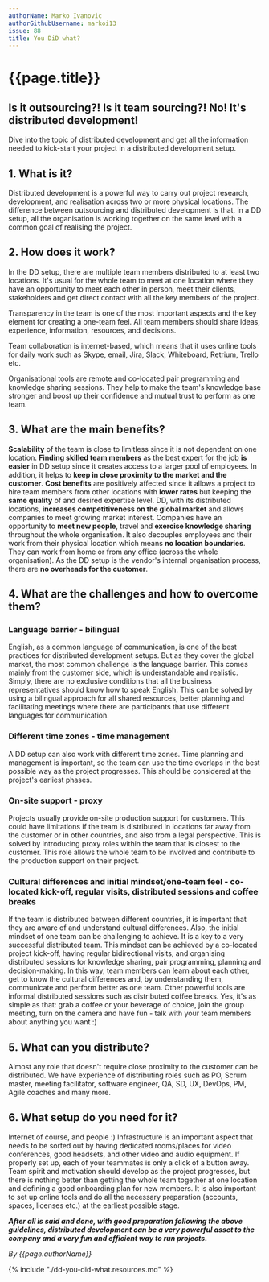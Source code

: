 ```yaml
---
authorName: Marko Ivanovic
authorGithubUsername: markoi13
issue: 88
title: You DiD what?
---
```


# {{page.title}}

## Is it outsourcing?! Is it team sourcing?! No! It's distributed development!

Dive into the topic of distributed development and get all the information needed to kick-start your project in a distributed development setup.

## 1. What is it?
Distributed development is a powerful way to carry out project research, development, and realisation across two or more physical locations. The difference between outsourcing and distributed development is that, in a DD setup, all the organisation is working together on the same level with a common goal of realising the project.

## 2. How does it work?
In the DD setup, there are multiple team members distributed to at least two locations. It's usual for the whole team to meet at one location where they have an opportunity to meet each other in person, meet their clients, stakeholders and get direct contact with all the key members of the project.

Transparency in the team is one of the most important aspects and the key element for creating a one-team feel. All team members should share ideas, experience, information, resources, and decisions.

Team collaboration is internet-based, which means that it uses online tools for daily work such as Skype, email, Jira, Slack, Whiteboard, Retrium, Trello etc.

Organisational tools are remote and co-located pair programming and knowledge sharing sessions. They help to make the team's knowledge base stronger and boost up their confidence and mutual trust to perform as one team.

## 3. What are the main benefits?
**Scalability** of the team is close to limitless since it is not dependent on one location. **Finding skilled team members** as the best expert for the job **is easier** in DD setup since it creates access to a larger pool of employees. In addition, it helps to **keep in close proximity to the market and the customer**. **Cost benefits** are positively affected since it allows a project to hire team members from other locations with **lower rates** but keeping the **same quality** of and desired expertise level.
DD, with its distributed locations, **increases competitiveness on the global market** and allows companies to meet growing market interest. Companies have an opportunity to **meet new people**, travel and **exercise knowledge sharing** throughout the whole organisation.
It also decouples employees and their work from their physical location which means **no location boundaries**. They can work from home or from any office (across the whole organisation).
As the DD setup is the vendor's internal organisation process, there are **no overheads for the customer**.

## 4. What are the challenges and how to overcome them?
### Language barrier - bilingual
English, as a common language of communication, is one of the best practices for distributed development setups. But as they cover the global market, the most common challenge is the language barrier. This comes mainly from the customer side, which is understandable and realistic. Simply, there are no exclusive conditions that all the business representatives should know how to speak English. This can be solved by using a bilingual approach for all shared resources, better planning and facilitating meetings where there are participants that use different languages for communication.

### Different time zones - time management
A DD setup can also work with different time zones. Time planning and management is important, so the team can use the time overlaps in the best possible way as the project progresses. This should be considered at the project's earliest phases.

### On-site support - proxy
Projects usually provide on-site production support for customers. This could have limitations if the team is distributed in locations far away from the customer or in other countries, and also from a legal perspective. This is solved by introducing proxy roles within the team that is closest to the customer. This role allows the whole team to be involved and contribute to the production support on their project.

### Cultural differences and initial mindset/one-team feel - co-located kick-off, regular visits, distributed sessions and coffee breaks
If the team is distributed between different countries, it is important that they are aware of and understand cultural differences. Also, the initial mindset of one team can be challenging to achieve. It is a key to a very successful distributed team. This mindset can be achieved by a co-located project kick-off, having regular bidirectional visits, and organising distributed sessions for knowledge sharing, pair programming, planning and decision-making. In this way, team members can learn about each other, get to know the cultural differences and, by understanding them, communicate and perform better as one team.
Other powerful tools are informal distributed sessions such as distributed coffee breaks. Yes, it's as simple as that: grab a coffee or your beverage of choice, join the group meeting, turn on the camera and have fun - talk with your team members about anything you want :)

## 5. What can you distribute?
Almost any role that doesn't require close proximity to the customer can be distributed. We have experience of distributing roles such as PO, Scrum master, meeting facilitator, software engineer, QA, SD, UX, DevOps, PM, Agile coaches and many more.

## 6. What setup do you need for it?
Internet of course, and people :)
Infrastructure is an important aspect that needs to be sorted out by having dedicated rooms/places for video conferences, good headsets, and other video and audio equipment. If properly set up, each of your teammates is only a click of a button away.
Team spirit and motivation should develop as the project progresses, but there is nothing better than getting the whole team together at one location and defining a good onboarding plan for new members. It is also important to set up online tools and do all the necessary preparation (accounts, spaces, licenses etc.) at the earliest possible stage.

**_After all is said and done, with good preparation following the above guidelines, distributed development can be a very powerful asset to the company and a very fun and efficient way to run projects._**

*By {{page.authorName}}*


{% include "./dd-you-did-what.resources.md" %}